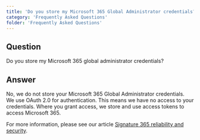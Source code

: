```yaml
---
title: 'Do you store my Microsoft 365 Global Administrator credentials?'
category: 'Frequently Asked Questions'
folder: 'Frequently Asked Questions'
---
```


## Question

Do you store my Microsoft 365 global administrator credentials?

## Answer

No, we do not store your Microsoft 365 Global Administrator credentials. We use OAuth 2.0 for authentication. This means we have no access to your credentials. Where you grant access, we store and use access tokens to access Microsoft 365.

For more information, please see our article [Signature 365 reliability and security](https://support.signature365.com/en/support/solutions/articles/1000303541).
